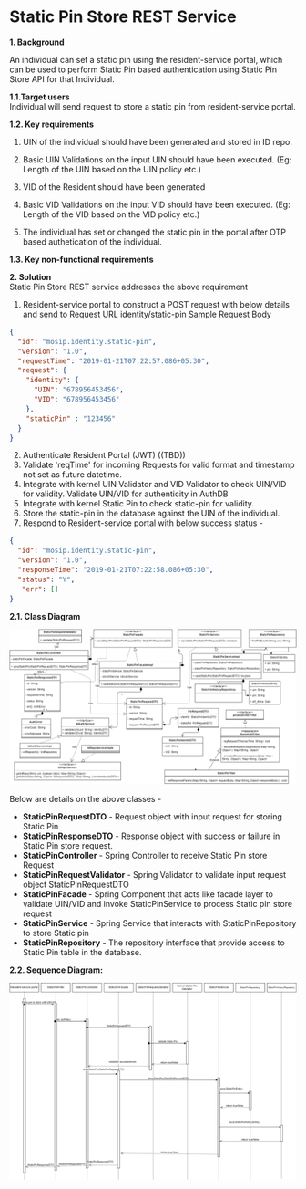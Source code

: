 # Static Pin Store REST Service


**1. Background**

An individual can set a static pin using the resident-service portal, which can be used to perform Static Pin based authentication using Static Pin Store API for that Individual.

 **1.1.Target users**  
Individual will send request to store a static pin from resident-service portal.


 **1.2. Key requirements**   
1. UIN of the individual should have been generated and stored in ID repo.

2. Basic UIN Validations on the input UIN should have been executed. (Eg: Length of the UIN based on the UIN policy etc.)

3. VID of the Resident should have been generated

4. Basic VID Validations on the input VID should have been executed. (Eg: Length of the VID based on the VID policy etc.)

5. The individual has set or changed the static pin in the portal after OTP based authetication of the individual.

 **1.3. Key non-functional requirements**   
<TBD>

**2. Solution**   
Static Pin Store REST service addresses the above requirement 

1.	Resident-service portal to construct a POST request with below details and send to Request URL identity/static-pin
Sample Request Body 

```JSON
{
  "id": "mosip.identity.static-pin",
  "version": "1.0",
  "requestTime": "2019-01-21T07:22:57.086+05:30",
  "request": {
	"identity": {
	  "UIN": "678956453456",
	  "VID": "678956453456"
	},
	"staticPin" : "123456"
  }
}
```

2.	Authenticate Resident Portal (JWT) ((TBD))
3.	Validate 'reqTime' for incoming Requests for valid format and timestamp not set as future datetime.
4.	Integrate with kernel UIN Validator and VID Validator to check UIN/VID for validity. Validate UIN/VID for authenticity in AuthDB
5.  Integrate with kernel Static Pin to check static-pin for validity.
6.	Store the static-pin in the database against the UIN of the individual.
7.	Respond to Resident-service portal with below success status - 

```JSON
{
  "id": "mosip.identity.static-pin",
  "version": "1.0",
  "responseTime": "2019-01-21T07:22:58.086+05:30",
  "status": "Y",
   "err": []
}
```

**2.1. Class Diagram**

![Static Pin Store class diagram](_images/Static_Pin_Store_Request_Class_Diagram.PNG)

Below are details on the above classes -
-	**StaticPinRequestDTO** - Request object with input request for storing Static Pin
-	**StaticPinResponseDTO** - Response object with success or failure in Static Pin store request.
-	**StaticPinController** - Spring Controller to receive Static Pin store Request
-	**StaticPinRequestValidator** - Spring Validator to validate input request object StaticPinRequestDTO
-	**StaticPinFacade** - Spring Component that acts like facade layer to validate UIN/VID and invoke StaticPinService to process Static pin store request
-	**StaticPinService** - Spring Service that interacts with StaticPinRepository to store Static pin
-	**StaticPinRepository** - The repository interface that provide access to Static Pin table in the database.


**2.2. Sequence Diagram:**

![Static Pin Store Request Sequence diagram](_images/Static_Pin_Store_Request_Sequence_Diagram.PNG)
